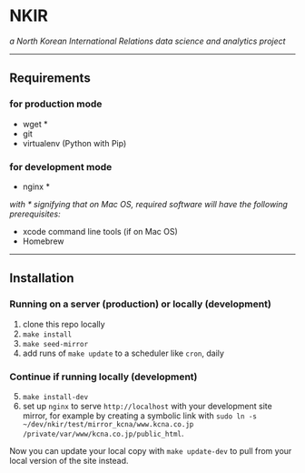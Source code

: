# NKIR

*a North Korean International Relations data science and analytics project*

***

## Requirements

### for production mode

- wget \*
- git
- virtualenv (Python with Pip)

### for development mode

- nginx \*

*with \* signifying that on Mac OS, required software will have the following prerequisites:*

- xcode command line tools (if on Mac OS)
- Homebrew

***

## Installation

### Running on a server (production) or locally (development)

1. clone this repo locally
2. `make install`
3. `make seed-mirror`
4. add runs of `make update` to a scheduler like `cron`, daily

### Continue if running locally (development)

5. `make install-dev`
6. set up `nginx` to serve `http://localhost` with your development site mirror, for example by creating a symbolic link with `sudo ln -s ~/dev/nkir/test/mirror_kcna/www.kcna.co.jp /private/var/www/kcna.co.jp/public_html`.

Now you can update your local copy with `make update-dev` to pull from your local version of the site instead.
